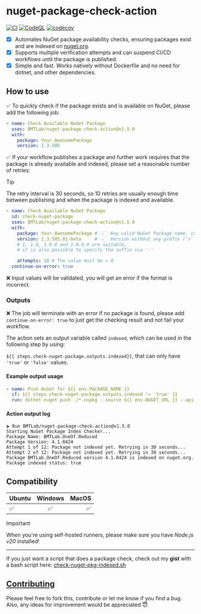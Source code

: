 # nuget-package-check-action

[![CI](https://github.com/BMTLab/nuget-package-check-action/actions/workflows/ci.yml/badge.svg)](https://github.com/BMTLab/nuget-package-check-action/actions/workflows/ci.yml)
[![CodeQL](https://github.com/BMTLab/nuget-package-check-action/actions/workflows/github-code-scanning/codeql/badge.svg?branch=main)](https://github.com/BMTLab/nuget-package-check-action/actions/workflows/github-code-scanning/codeql)
[![codecov](https://codecov.io/gh/BMTLab/nuget-package-check-action/graph/badge.svg?token=YGYDJTTSQB)](https://codecov.io/gh/BMTLab/nuget-package-check-action)

- [x] Automates NuGet package availability checks, ensuring packages exist and are indexed on [nuget.org](https://nuget.org).
- [x] Supports multiple verification attempts and can suspend CI/CD workflows until the package is published.
- [x] Simple and fast. Works natively without Dockerfile and no need for dotnet, and other dependencies.

## How to use

:white_check_mark: To quickly check if the package exists and is available on NuGet, please add the following job:

```yaml
- name: Check Available NuGet Package
  uses: BMTLab/nuget-package-check-action@v1.5.0
  with:
    package: Your.AwesomePackage
    version: 1.3.505
```

:white_check_mark: If your workflow publishes a package and further work requires that the package is already available and indexed,
please set a reasonable number of retries:

> [!TIP]
> The retry interval is 30 seconds,
so 10 retries are usually enough time between publishing and when the package is indexed and available.

```yaml
- name: Check Available NuGet Package
  id: check-nuget-package
  uses: BMTLab/nuget-package-check-action@v1.5.0
  with:
    package: Your.AwesomePackage # 👈🏻 Any valid NuGet Package name, case-insensitive
    version: 1.3.505.01-beta     # 👈🏻 Version without any prefix ('v' e.g), case-insensitive
    # 1, 1.0, 1.0.0 and 1.0.0.0 are suitable, 
    # it is also possible to specify the suffix via '-'

    attempts: 10 # The value must be > 0
  continue-on-error: true
```

:x: Input values will be validated, you will get an error if the format is incorrect.

### Outputs

:x: The job will terminate with an error if no package is found, please add `continue-on-error: true` to just get the checking result and not fail your workflow.

The action sets an output variable called `indexed`, which can be used in the following step by using: 

`${{ steps.check-nuget-package.outputs.indexed}}`, that can only have `'true'` or `'false'` values.

#### Example output usage

```yaml
- name: Push NuGet for ${{ env.PACKAGE_NAME }}
  if: ${{ steps.check-nuget-package.outputs.indexed != 'true' }}
  run: dotnet nuget push ./*.nupkg --source ${{ env.NUGET_URL }} --api-key ${{ secrets.NUGET_API_KEY }}
```

#### Action output log

```text
⮞ Run BMTLab/nuget-package-check-action@v1.5.0
Starting NuGet Package Index Checker...
Package Name: BMTLab.OneOf.Reduced
Package Version: 4.1.0424
Attempt 1 of 12: Package not indexed yet. Retrying in 30 seconds...
Attempt 2 of 12: Package not indexed yet. Retrying in 30 seconds...
Package BMTLab.OneOf.Reduced version 4.1.0424 is indexed on nuget.org.
Package indexed status: true
```

## Compatibility
| Ubuntu    | Windows |       MacOS |
|:----------|:-------:|------------:|
| :white_check_mark:  |  :white_check_mark:  | :white_check_mark: |

> [!IMPORTANT]
> When you're using self-hosted runners, please make sure you have _Node.js v20_ installed!

****************************
If you just want a script that does a package check, check out my **gist** with a bash script here: 
[check-nuget-pkg-indexed.sh](https://gist.github.com/BMTLab/28709f017c338a53e5845d04c00e6eb9)

## [Contributing](CONTRIBUTING.md)
Please feel free to fork this, contribute or let me know if you find a bug. 
Also, any ideas for improvement would be appreciated :innocent:

